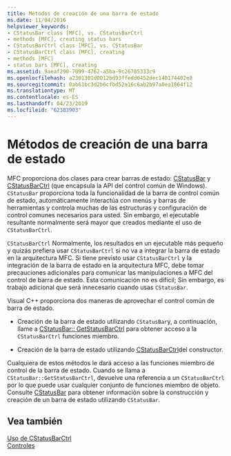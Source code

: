 ```yaml
---
title: Métodos de creación de una barra de estado
ms.date: 11/04/2016
helpviewer_keywords:
- CStatusBar class [MFC], vs. CStatusBarCtrl
- methods [MFC], creating status bars
- CStatusBarCtrl class [MFC], vs. CStatusBar
- CStatusBarCtrl class [MFC], creating
- methods [MFC]
- status bars [MFC], creating
ms.assetid: 9aeaf290-7099-4762-a5ba-9c26705333c9
ms.openlocfilehash: a2301301d0012bd93ffedd0452dec140174402e0
ms.sourcegitcommit: 0ab61bc3d2b6cfbd52a16c6ab2b97a8ea1864f12
ms.translationtype: MT
ms.contentlocale: es-ES
ms.lasthandoff: 04/23/2019
ms.locfileid: "62383903"
---
```

# <a name="methods-of-creating-a-status-bar"></a>Métodos de creación de una barra de estado

MFC proporciona dos clases para crear barras de estado: [CStatusBar](../mfc/reference/cstatusbar-class.md) y [CStatusBarCtrl](../mfc/reference/cstatusbarctrl-class.md) (que encapsula la API del control común de Windows). `CStatusBar` proporciona toda la funcionalidad de la barra de control común de estado, automáticamente interactúa con menús y barras de herramientas y controla muchas de las estructuras y configuración de control comunes necesarios para usted. Sin embargo, el ejecutable resultante normalmente será mayor que creados mediante el uso de `CStatusBarCtrl`.

`CStatusBarCtrl` Normalmente, los resultados en un ejecutable más pequeño y quizás prefiera usar `CStatusBarCtrl` si no va a integrar la barra de estado en la arquitectura MFC. Si tiene previsto usar `CStatusBarCtrl` y la integración de la barra de estado en la arquitectura MFC, debe tomar precauciones adicionales para comunicar las manipulaciones a MFC del control de barra de estado. Esta comunicación no es difícil; Sin embargo, es trabajo adicional que será innecesario cuando usas `CStatusBar`.

Visual C++ proporciona dos maneras de aprovechar el control común de barra de estado.

- Creación de la barra de estado utilizando `CStatusBar`y, a continuación, llame a [CStatusBar:: GetStatusBarCtrl](../mfc/reference/cstatusbar-class.md#getstatusbarctrl) para obtener acceso a la `CStatusBarCtrl` funciones miembro.

- Creación de la barra de estado utilizando [CStatusBarCtrl](../mfc/reference/cstatusbarctrl-class.md)del constructor.

Cualquiera de estos métodos le dará acceso a las funciones miembro de control de la barra de estado. Cuando se llama a `CStatusBar::GetStatusBarCtrl`, devuelve una referencia a un `CStatusBarCtrl` por lo que puede usar cualquier conjunto de funciones miembro de objeto. Consulte [CStatusBar](../mfc/reference/cstatusbar-class.md) para obtener información sobre la construcción y creación de un barra de estado utilizando `CStatusBar`.

## <a name="see-also"></a>Vea también

[Uso de CStatusBarCtrl](../mfc/using-cstatusbarctrl.md)<br/>
[Controles](../mfc/controls-mfc.md)
